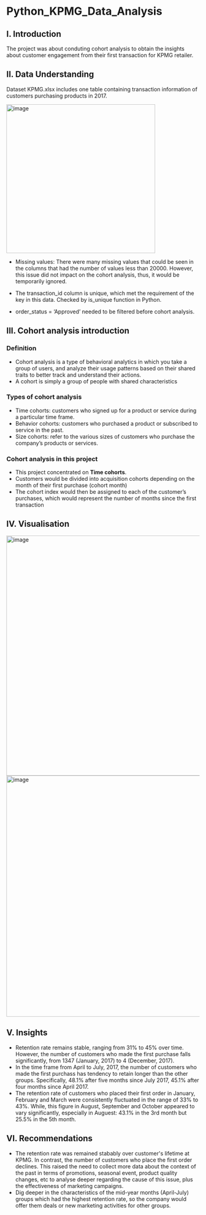 # Python_KPMG_Data_Analysis
## I. Introduction
The project was about conduting cohort analysis to obtain the insights about customer engagement from their first transaction for KPMG retailer. 
## II. Data Understanding
Dataset KPMG.xlsx includes one table containing transaction information of customers purchasing products in 2017.

<img width="388" alt="image" src="https://github.com/mistletoegoegoe/Python_KPMG_Data_Analysis/assets/121160527/1d5da97a-6ef9-41c4-a72d-6d8ce7bb610f">

- Missing values: There were many missing values that could be seen in the columns that had the number of values less than 20000. However, this issue did not impact on the cohort analysis, thus, it would be temporarily ignored. 

- The transaction_id column is unique, which met the requirement of the key in this data. Checked by is_unique function in Python. 

- order_status = ‘Approved’ needed to be filtered before cohort analysis.

## III. Cohort analysis introduction
### Definition
- Cohort analysis is a type of behavioral analytics in which you take a group of users, and analyze their usage patterns based on their shared traits to better track and understand their actions.
- A cohort is simply a group of people with shared characteristics
### Types of cohort analysis
- Time cohorts: customers who signed up for a product or service during a particular time frame.
- Behavior cohorts: customers who purchased a product or subscribed to service in the past.
- Size cohorts: refer to the various sizes of customers who purchase the company’s products or services.
### Cohort analysis in this project
- This project concentrated on **Time cohorts**.
- Customers would be divided into acquisition cohorts depending on the month of their first purchase (cohort month)
- The cohort index would then be assigned to each of the customer’s purchases, which would represent the number of months since the first transaction
## IV. Visualisation 
<img width="626" alt="image" src="https://github.com/mistletoegoegoe/Python_KPMG_Data_Analysis/assets/121160527/1a39d54b-0f72-4b4f-a40e-b48aabe5a424">

<img width="629" alt="image" src="https://github.com/mistletoegoegoe/Python_KPMG_Data_Analysis/assets/121160527/41818b12-8dfa-48b9-b6e0-b87f2ac5b7cc">

## V. Insights
- Retention rate remains stable, ranging from 31% to 45% over time. However, the number of customers who made the first purchase falls significantly, from 1347 (January, 2017) to 4 (December, 2017).
- In the time frame from April to July, 2017, the number of customers who made the first purchass has tendency to retain longer than the other groups. Specifically, 48.1% after five months since July 2017, 45.1% after four months since April 2017.
- The retention rate of customers who placed their first order in January, February and March were consistently fluctuated in the range of 33% to 43%. While, this figure in August, September and October appeared to vary significantly, especially in Auguest: 43.1% in the 3rd month but 25.5% in the 5th month.
## VI. Recommendations
- The retention rate was remained stabably over customer's lifetime at KPMG. In contrast, the number of customers who place the first order declines. This raised the need to collect more data about the context of the past in terms of promotions, seasonal event, product quality changes, etc to analyse deeper regarding the cause of this issue, plus the effectiveness of marketing campaigns.
- Dig deeper in the characteristics of the mid-year months (April-July) groups which had the highest retention rate, so the company would offer them deals or new marketing activities for other groups. 

